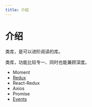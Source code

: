 ```yaml
---
title: 介绍
---
```


# 介绍
类库，是可以进阶阅读的库。

类库，功能比较专一、同时也能兼顾深度。

* Moment
* [Redux](./Redux/read.md)
* React-Redux
* Axios
* Promise
* [Events](./Events.md)